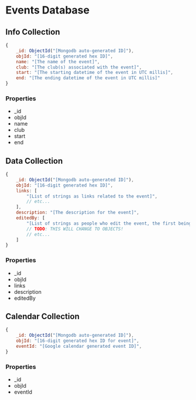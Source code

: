 # Events Database

## Info Collection

```js
{
    _id: ObjectId("[Mongodb auto-generated ID]"),
    objId: "[16-digit generated hex ID]",
    name: "[The name of the event]",
    club: "[The club(s) associated with the event]",
    start: "[The starting datetime of the event in UTC millis]",
    end: "[The ending datetime of the event in UTC millis]"
}
```

### Properties

- _id
- objId
- name
- club
- start
- end

## Data Collection

```js
{
    _id: ObjectId("[Mongodb auto-generated ID]"),
    objId: "[16-digit generated hex ID]",
    links: [
        "[List of strings as links related to the event]",
        // etc...
    ],
    description: "[The description for the event]",
    editedBy: [
        "[List of strings as people who edit the event, the first being the adder]"
        // TODO: THIS WILL CHANGE TO OBJECTS!
        // etc...
    ]
}
```

### Properties

- _id
- objId
- links
- description
- editedBy

## Calendar Collection

```js
{
    _id: ObjectId("[Mongodb auto-generated ID]"),
    objId: "[16-digit generated hex ID for event]",
    eventId: "[Google calendar generated event ID]",
}
```

### Properties

- _id
- objId
- eventId
